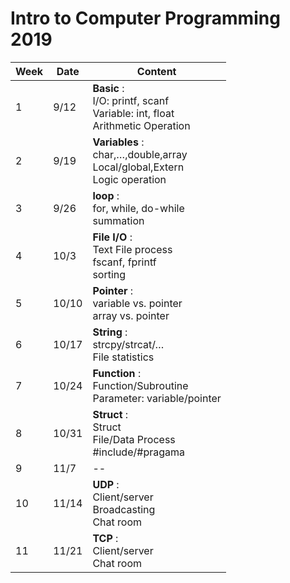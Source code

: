 # Intro to Computer Programming 2019
 
| Week | Date  | Content                                                                           |
| ---- | ----- | --------------------------------------------------------------------------------- |
| 1    | 9/12  | **Basic** :<br>I/O: printf, scanf<br>Variable: int, float<br>Arithmetic Operation |
| 2    | 9/19  | **Variables** :<br>char,…,double,array<br>Local/global,Extern<br>Logic operation  |
| 3    | 9/26  | **loop** :<br>for, while, do-while<br>summation                                   |
| 4    | 10/3  | **File I/O** :<br>Text File process<br>fscanf, fprintf<br>sorting                 |
| 5    | 10/10 | **Pointer** :<br>variable vs. pointer<br>array vs. pointer                        |
| 6    | 10/17 | **String** :<br>strcpy/strcat/…<br>File statistics                                |
| 7    | 10/24 | **Function** :<br>Function/Subroutine<br>Parameter: variable/pointer              |
| 8    | 10/31 | **Struct** :<br>Struct<br>File/Data Process <br>#include/#pragama                 |
| 9    | 11/7  | --                                                                                |
| 10   | 11/14 | **UDP** :<br>Client/server<br>Broadcasting<br>Chat room                           |
| 11   | 11/21 | **TCP** :<br>Client/server<br>Chat room                                           |

